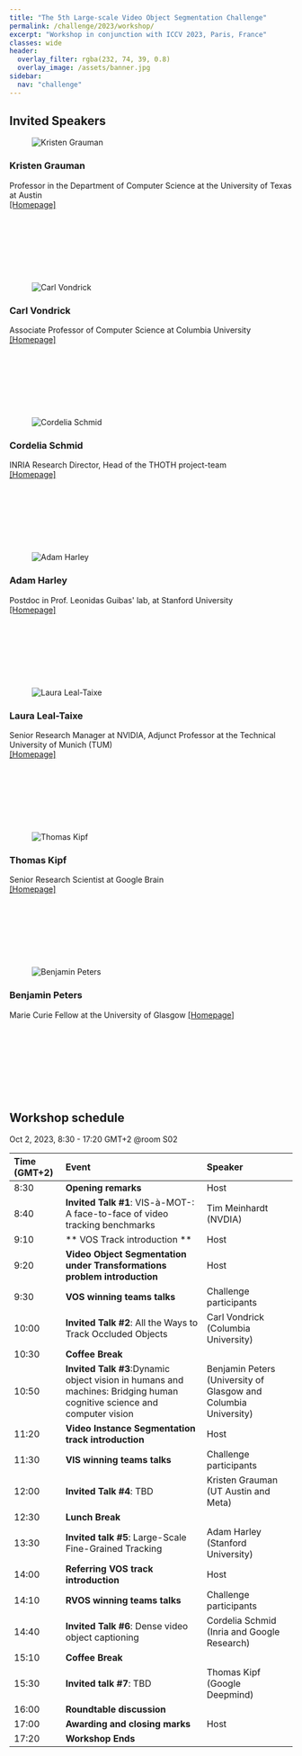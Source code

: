 ```yaml
---
title: "The 5th Large-scale Video Object Segmentation Challenge"
permalink: /challenge/2023/workshop/
excerpt: "Workshop in conjunction with ICCV 2023, Paris, France"
classes: wide
header:
  overlay_filter: rgba(232, 74, 39, 0.8)
  overlay_image: /assets/banner.jpg
sidebar:
  nav: "challenge"
---
```


## Invited Speakers

<figure style="width: 150px" class="align-left">
  <img src="{{ site.baseurl }}/assets/people/KristenGrauman.jpg" alt="Kristen Grauman">
</figure>

### Kristen Grauman
Professor in the Department of Computer Science at the University of Texas at Austin  
[[Homepage]](https://www.cs.utexas.edu/users/grauman/)

<br />
<br />
<br />
<br />
<br />
<br />

<figure style="width: 150px" class="align-left">
  <img src="{{ site.baseurl }}/assets/people/CarlVondrick.jpg" alt="Carl Vondrick">
</figure>

### Carl Vondrick
Associate Professor of Computer Science at Columbia University  
[[Homepage]](http://www.cs.columbia.edu/~vondrick/)

<br />
<br />
<br />
<br />
<br />
<br />

<figure style="width: 150px" class="align-left">
  <img src="{{ site.baseurl }}/assets/people/CordeliaSchmid.gif" alt="Cordelia Schmid">
</figure>

### Cordelia Schmid
INRIA Research Director, Head of the THOTH project-team  
[[Homepage]](https://thoth.inrialpes.fr/people/schmid/)

<br />
<br />
<br />
<br />
<br />
<br />

<figure style="width: 150px" class="align-left">
  <img src="{{ site.baseurl }}/assets/people/AdamHarley.jpg" alt="Adam Harley">
</figure>

### Adam Harley
Postdoc in Prof. Leonidas Guibas' lab, at Stanford University  
[[Homepage]](https://adamharley.com/)

<br />
<br />
<br />
<br />
<br />
<br />

<figure style="width: 150px" class="align-left">
  <img src="{{ site.baseurl }}/assets/people/LauraLealTaixe.jpg" alt="Laura Leal-Taixe">
</figure>

### Laura Leal-Taixe
Senior Research Manager at NVIDIA, Adjunct Professor at the Technical University of Munich (TUM)  
[[Homepage]](https://dvl.in.tum.de/team/lealtaixe/)

<br />
<br />
<br />
<br />
<br />
<br />

<figure style="width: 150px" class="align-left">
  <img src="{{ site.baseurl }}/assets/people/ThomasKipf.jpg" alt="Thomas Kipf">
</figure>

### Thomas Kipf
Senior Research Scientist at Google Brain  
[[Homepage]](https://tkipf.github.io/)


<br />
<br />
<br />
<br />
<br />
<br />
<figure style="width: 150px" class="align-left">
  <img src="{{ site.baseurl }}/assets/people/BenjaminPeters.jpg" alt="Benjamin Peters">
</figure>

### Benjamin Peters
Marie Curie Fellow at the University of Glasgow
[[Homepage]](http://www.imp-frankfurt.de/peters.html#about)
<br />
<br />
<br />
<br />
<br />
<br />

<br />
<br />

## Workshop schedule
Oct 2, 2023, 8:30 - 17:20 GMT+2 @room S02

| Time (GMT+2)    | Event     | Speaker    |
|:-------------|:----------|:-----------|
| 8:30 | **Opening remarks** | Host |
| 8:40 | **Invited Talk #1**: VIS-à-MOT-: A face-to-face of video tracking benchmarks | Tim Meinhardt (NVDIA) |
| 9:10 | ** VOS Track introduction **  | Host |
| 9:20 | **Video Object Segmentation under Transformations problem introduction**  | Host |
| 9:30 | **VOS winning teams talks**  | Challenge participants |
| 10:00 | **Invited Talk #2**: All the Ways to Track Occluded Objects | Carl Vondrick (Columbia University) |
| 10:30 | **Coffee Break** |  |
| 10:50 | **Invited Talk #3**:Dynamic object vision in humans and machines: Bridging human cognitive science and computer vision  | Benjamin Peters (University of Glasgow and Columbia University) |
| 11:20 | **Video Instance Segmentation track introduction** | Host |
| 11:30 | **VIS winning teams talks**  | Challenge participants |
| 12:00 | **Invited Talk #4**: TBD |  Kristen Grauman (UT Austin and Meta) |
| 12:30 | **Lunch Break** | |
| 13:30 | **Invited talk #5**: Large-Scale Fine-Grained Tracking | Adam Harley (Stanford University) |
| 14:00 | **Referring VOS track introduction** | Host |
| 14:10 | **RVOS winning teams talks** | Challenge participants |
| 14:40 | **Invited Talk #6**: Dense video object captioning | Cordelia Schmid (Inria and Google Research) | 
| 15:10 | **Coffee Break** | | 
| 15:30 | **Invited talk #7**: TBD | Thomas Kipf (Google Deepmind) | 
| 16:00 | **Roundtable discussion**  | |
| 17:00 | **Awarding and closing marks** | Host |
| 17:20 | **Workshop Ends** | |
